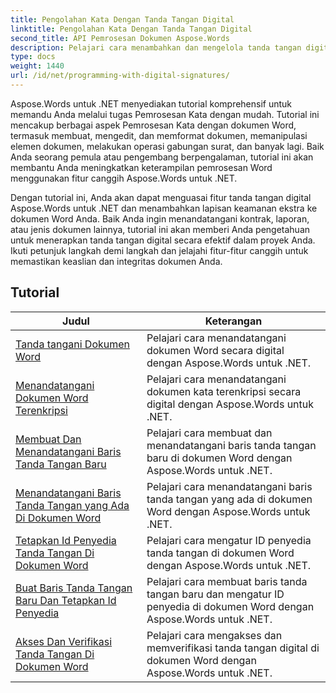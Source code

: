 ```yaml
---
title: Pengolahan Kata Dengan Tanda Tangan Digital
linktitle: Pengolahan Kata Dengan Tanda Tangan Digital
second_title: API Pemrosesan Dokumen Aspose.Words
description: Pelajari cara menambahkan dan mengelola tanda tangan digital di dokumen Word menggunakan Aspose.Words untuk .NET. Tutorial memandu Anda melalui langkah-langkah untuk menghasilkan tanda tangan digital, menambahkannya ke dokumen Anda.
type: docs
weight: 1440
url: /id/net/programming-with-digital-signatures/
---
```

Aspose.Words untuk .NET menyediakan tutorial komprehensif untuk memandu Anda melalui tugas Pemrosesan Kata dengan mudah. Tutorial ini mencakup berbagai aspek Pemrosesan Kata dengan dokumen Word, termasuk membuat, mengedit, dan memformat dokumen, memanipulasi elemen dokumen, melakukan operasi gabungan surat, dan banyak lagi. Baik Anda seorang pemula atau pengembang berpengalaman, tutorial ini akan membantu Anda meningkatkan keterampilan pemrosesan Word menggunakan fitur canggih Aspose.Words untuk .NET.

Dengan tutorial ini, Anda akan dapat menguasai fitur tanda tangan digital Aspose.Words untuk .NET dan menambahkan lapisan keamanan ekstra ke dokumen Word Anda. Baik Anda ingin menandatangani kontrak, laporan, atau jenis dokumen lainnya, tutorial ini akan memberi Anda pengetahuan untuk menerapkan tanda tangan digital secara efektif dalam proyek Anda. Ikuti petunjuk langkah demi langkah dan jelajahi fitur-fitur canggih untuk memastikan keaslian dan integritas dokumen Anda.

 ## Tutorial
| Judul | Keterangan |
| --- | --- |
| [Tanda tangani Dokumen Word](./sign-document/) | Pelajari cara menandatangani dokumen Word secara digital dengan Aspose.Words untuk .NET. |
| [Menandatangani Dokumen Word Terenkripsi](./signing-encrypted-document/) | Pelajari cara menandatangani dokumen kata terenkripsi secara digital dengan Aspose.Words untuk .NET. |
| [Membuat Dan Menandatangani Baris Tanda Tangan Baru](./creating-and-signing-new-signature-line/) | Pelajari cara membuat dan menandatangani baris tanda tangan baru di dokumen Word dengan Aspose.Words untuk .NET. |
| [Menandatangani Baris Tanda Tangan yang Ada Di Dokumen Word](./signing-existing-signature-line/) | Pelajari cara menandatangani baris tanda tangan yang ada di dokumen Word dengan Aspose.Words untuk .NET. |
| [Tetapkan Id Penyedia Tanda Tangan Di Dokumen Word](./set-signature-provider-id/) | Pelajari cara mengatur ID penyedia tanda tangan di dokumen Word dengan Aspose.Words untuk .NET. |
| [Buat Baris Tanda Tangan Baru Dan Tetapkan Id Penyedia](./create-new-signature-line-and-set-provider-id/) | Pelajari cara membuat baris tanda tangan baru dan mengatur ID penyedia di dokumen Word dengan Aspose.Words untuk .NET. |
| [Akses Dan Verifikasi Tanda Tangan Di Dokumen Word](./access-and-verify-signature/) | Pelajari cara mengakses dan memverifikasi tanda tangan digital di dokumen Word dengan Aspose.Words untuk .NET. |